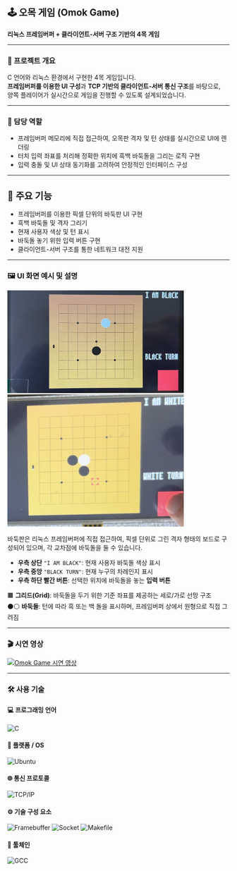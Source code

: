 ## 🕹️ 오목 게임 (Omok Game)

**리눅스 프레임버퍼 + 클라이언트-서버 구조 기반의 4목 게임**

---

### 📌 프로젝트 개요

C 언어와 리눅스 환경에서 구현한 4목 게임입니다.  
**프레임버퍼를 이용한 UI 구성**과 **TCP 기반의 클라이언트-서버 통신 구조**를 바탕으로,  
양쪽 플레이어가 실시간으로 게임을 진행할 수 있도록 설계되었습니다.

---

### 👤 담당 역할

- 프레임버퍼 메모리에 직접 접근하여, 오목판 격자 및 턴 상태를 실시간으로 UI에 렌더링  
- 터치 입력 좌표를 처리해 정확한 위치에 흑백 바둑돌을 그리는 로직 구현  
- 입력 충돌 및 UI 상태 동기화를 고려하여 안정적인 인터페이스 구성

---
  
## 🔧 주요 기능

- 프레임버퍼를 이용한 픽셀 단위의 바둑판 UI 구현
- 흑백 바둑돌 및 격자 그리기
- 현재 사용자 색상 및 턴 표시
- 바둑돌 놓기 위한 입력 버튼 구현
- 클라이언트-서버 구조를 통한 네트워크 대전 지원

---

### 🖼️ UI 화면 예시 및 설명

<p float="left">
  <img src="./images/omok_ui.png" width="400" />
  <img src="./images/omok_play.png" width="400" />
</p>

바둑판은 리눅스 프레임버퍼에 직접 접근하여, 픽셀 단위로 그린 격자 형태의 보드로 구성되어 있으며, 각 교차점에 바둑돌을 둘 수 있습니다.
- **우측 상단** `"I AM BLACK"`: 현재 사용자 바둑돌 색상 표시  
- **우측 중앙** `"BLACK TURN"`: 현재 누구의 차례인지 표시  
- **우측 하단 빨간 버튼**: 선택한 위치에 바둑돌을 놓는 **입력 버튼**

🟫 **그리드(Grid)**: 바둑돌을 두기 위한 기준 좌표를 제공하는 세로/가로 선망 구조  
⚫⚪ **바둑돌**: 턴에 따라 흑 또는 백 돌을 표시하며, 프레임버퍼 상에서 원형으로 직접 그려짐  

---

### 🎬 시연 영상

[![Omok Game 시연 영상](https://img.youtube.com/vi/Ep2DzFJjpJQ/hqdefault.jpg)](https://www.youtube.com/watch?v=Ep2DzFJjpJQ)

---

### 🛠 사용 기술

#### 💻 프로그래밍 언어  
![C](https://img.shields.io/badge/C-A8B9CC?style=for-the-badge&logo=c&logoColor=white)

#### 🧩 플랫폼 / OS  
![Ubuntu](https://img.shields.io/badge/Ubuntu-E95420?style=for-the-badge&logo=ubuntu&logoColor=white)

#### 🌐 통신 프로토콜  
![TCP/IP](https://img.shields.io/badge/TCP/IP-6DB33F?style=for-the-badge)

#### ⚙️ 기술 구성 요소  
![Framebuffer](https://img.shields.io/badge/Framebuffer-007ACC?style=for-the-badge)
![Socket](https://img.shields.io/badge/Socket-007ACC?style=for-the-badge)
![Makefile](https://img.shields.io/badge/Makefile-007ACC?style=for-the-badge)

#### 🧪 툴체인  
![GCC](https://img.shields.io/badge/GCC-00599C?style=for-the-badge)
